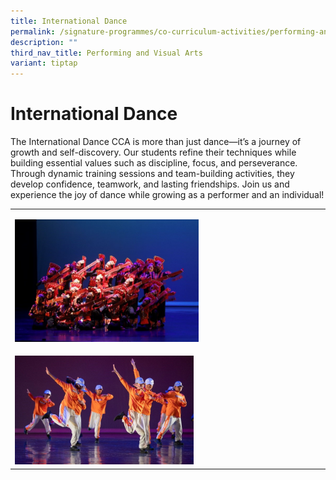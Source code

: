```yaml
---
title: International Dance
permalink: /signature-programmes/co-curriculum-activities/performing-and-visual-arts/contemporary-dance/
description: ""
third_nav_title: Performing and Visual Arts
variant: tiptap
---
```

<h1>International Dance</h1>
<p>The International Dance CCA is more than just dance—it’s a journey of
growth and self-discovery. Our students refine their techniques while building
essential values such as discipline, focus, and perseverance. Through dynamic
training sessions and team-building activities, they develop confidence,
teamwork, and lasting friendships. Join us and experience the joy of dance
while growing as a performer and an individual!</p>
<table style="minWidth: 50px">
<colgroup>
<col>
<col>
</colgroup>
<tbody>
<tr>
<td rowspan="1" colspan="2">
<p></p>
<div class="isomer-image-wrapper">
<img style="width: 60%;" height="auto" width="100%" alt="" src="/images/International_Dance_CCA_1.jpg">
</div>
</td>
</tr>
<tr>
<td rowspan="1" colspan="1">
<p></p>
<div class="isomer-image-wrapper">
<img style="width: 60%;" height="auto" width="100%" alt="" src="/images/International_Dance_CCA_2.jpg">
</div>
</td>
<td rowspan="1" colspan="1">
<p></p>
</td>
</tr>
</tbody>
</table>
<p></p>